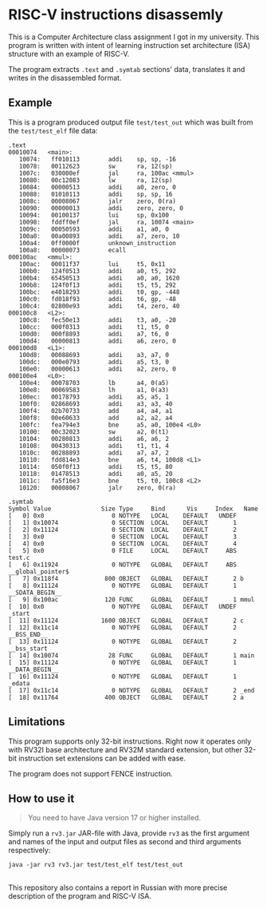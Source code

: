 # RISC-V instructions disassemly

This is a Computer Architecture class assignment I got in my university. This program is written with intent of
learning instruction set architecture (ISA) structure with an example of RISC-V.

The program extracts `.text` and `.symtab` sections' data, translates it and writes in the disassembled format.

## Example

This is a program produced output file `test/test_out` which was built from the `test/test_elf` file data:

```
.text
00010074   <main>:
   10074:	ff010113		addi   	sp, sp, -16
   10078:	00112623		sw     	ra, 12(sp)
   1007c:	030000ef		jal    	ra, 100ac <mmul>
   10080:	00c12083		lw     	ra, 12(sp)
   10084:	00000513		addi   	a0, zero, 0
   10088:	01010113		addi   	sp, sp, 16
   1008c:	00008067		jalr   	zero, 0(ra)
   10090:	00000013		addi   	zero, zero, 0
   10094:	00100137		lui    	sp, 0x100
   10098:	fddff0ef		jal    	ra, 10074 <main>
   1009c:	00050593		addi   	a1, a0, 0
   100a0:	00a00893		addi   	a7, zero, 10
   100a4:	0ff0000f		unknown_instruction
   100a8:	00000073		ecall  	
000100ac   <mmul>:
   100ac:	00011f37		lui    	t5, 0x11
   100b0:	124f0513		addi   	a0, t5, 292
   100b4:	65450513		addi   	a0, a0, 1620
   100b8:	124f0f13		addi   	t5, t5, 292
   100bc:	e4018293		addi   	t0, gp, -448
   100c0:	fd018f93		addi   	t6, gp, -48
   100c4:	02800e93		addi   	t4, zero, 40
000100c8   <L2>:
   100c8:	fec50e13		addi   	t3, a0, -20
   100cc:	000f0313		addi   	t1, t5, 0
   100d0:	000f8893		addi   	a7, t6, 0
   100d4:	00000813		addi   	a6, zero, 0
000100d8   <L1>:
   100d8:	00088693		addi   	a3, a7, 0
   100dc:	000e0793		addi   	a5, t3, 0
   100e0:	00000613		addi   	a2, zero, 0
000100e4   <L0>:
   100e4:	00078703		lb     	a4, 0(a5)
   100e8:	00069583		lh     	a1, 0(a3)
   100ec:	00178793		addi   	a5, a5, 1
   100f0:	02868693		addi   	a3, a3, 40
   100f4:	02b70733		add    	a4, a4, a1
   100f8:	00e60633		add    	a2, a2, a4
   100fc:	fea794e3		bne    	a5, a0, 100e4 <L0>
   10100:	00c32023		sw     	a2, 0(t1)
   10104:	00280813		addi   	a6, a6, 2
   10108:	00430313		addi   	t1, t1, 4
   1010c:	00288893		addi   	a7, a7, 2
   10110:	fdd814e3		bne    	a6, t4, 100d8 <L1>
   10114:	050f0f13		addi   	t5, t5, 80
   10118:	01478513		addi   	a0, a5, 20
   1011c:	fa5f16e3		bne    	t5, t0, 100c8 <L2>
   10120:	00008067		jalr   	zero, 0(ra)

.symtab
Symbol Value          	  Size Type     Bind      Vis     Index   Name
[   0] 0x0                   0 NOTYPE   LOCAL    DEFAULT   UNDEF 
[   1] 0x10074               0 SECTION  LOCAL    DEFAULT       1 
[   2] 0x11124               0 SECTION  LOCAL    DEFAULT       2 
[   3] 0x0                   0 SECTION  LOCAL    DEFAULT       3 
[   4] 0x0                   0 SECTION  LOCAL    DEFAULT       4 
[   5] 0x0                   0 FILE     LOCAL    DEFAULT     ABS test.c
[   6] 0x11924               0 NOTYPE   GLOBAL   DEFAULT     ABS __global_pointer$
[   7] 0x118f4             800 OBJECT   GLOBAL   DEFAULT       2 b
[   8] 0x11124               0 NOTYPE   GLOBAL   DEFAULT       1 __SDATA_BEGIN__
[   9] 0x100ac             120 FUNC     GLOBAL   DEFAULT       1 mmul
[  10] 0x0                   0 NOTYPE   GLOBAL   DEFAULT   UNDEF _start
[  11] 0x11124            1600 OBJECT   GLOBAL   DEFAULT       2 c
[  12] 0x11c14               0 NOTYPE   GLOBAL   DEFAULT       2 __BSS_END__
[  13] 0x11124               0 NOTYPE   GLOBAL   DEFAULT       2 __bss_start
[  14] 0x10074              28 FUNC     GLOBAL   DEFAULT       1 main
[  15] 0x11124               0 NOTYPE   GLOBAL   DEFAULT       1 __DATA_BEGIN__
[  16] 0x11124               0 NOTYPE   GLOBAL   DEFAULT       1 _edata
[  17] 0x11c14               0 NOTYPE   GLOBAL   DEFAULT       2 _end
[  18] 0x11764             400 OBJECT   GLOBAL   DEFAULT       2 a
```

## Limitations

This program supports only 32-bit instructions. Right now it operates only with RV32I base architecture and RV32M standard
extension, but other 32-bit instruction set extensions can be added with ease.

The program does not support FENCE instruction.

## How to use it

> You need to have Java version 17 or higher installed.

Simply run a `rv3.jar` JAR-file with Java, provide `rv3` as the first argument and names of the input and output files 
as second and third arguments respectively:

```
java -jar rv3 rv3.jar test/test_elf test/test_out
```

##

This repository also contains a report in Russian with more precise description of the program and RISC-V ISA.

